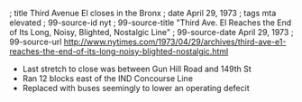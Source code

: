 ; title Third Avenue El closes in the Bronx
; date April 29, 1973
; tags mta elevated
; 99-source-id nyt
; 99-source-title "Third Ave. El Reaches the End of Its Long, Noisy, Blighted, Nostalgic Line"
; 99-source-date April 29, 1973
; 99-source-url http://www.nytimes.com/1973/04/29/archives/third-ave-e1-reaches-the-end-of-its-long-noisy-blighted-nostalgic.html

- Last stretch to close was between Gun Hill Road and 149th St
- Ran 12 blocks east of the IND Concourse Line
- Replaced with buses seemingly to lower an operating defecit
